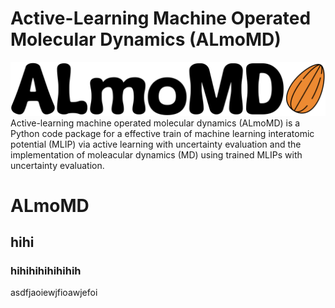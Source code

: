 # Active-Learning Machine Operated Molecular Dynamics (ALmoMD)
![ALmoMD logo](docs/logo.png)
Active-learning machine operated molecular dynamics (ALmoMD) is a Python code package for a effective train of machine learning interatomic potential (MLIP) via active learning with uncertainty evaluation and the implementation of moleacular dynamics (MD) using trained MLIPs with uncertainty evaluation. 

# ALmoMD
## hihi
### hihihihihihihih
asdfjaoiewjfioawjefoi